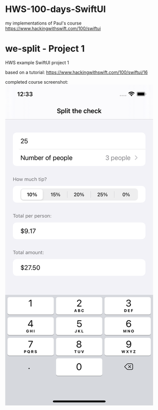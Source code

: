 # HWS-100-days-SwiftUI
my implementations of Paul's course https://www.hackingwithswift.com/100/swiftui


# we-split - Project 1
HWS example SwiftUI project 1

based on a tutorial:
https://www.hackingwithswift.com/100/swiftui/16

completed course screenshot:
![We-Split](/project%201/we-split-scrsht.png?raw=true "We split HWS tutorial implementation screenshot by Piotr Chojnowski")
